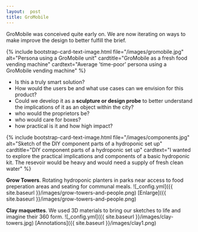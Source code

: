 ```yaml
---
layout:  post
title: GroMobile
---
```


GroMobile was conceived quite early on. We are now iterating on ways to make improve the design to better fulfill the brief.


{% include bootstrap-card-text-image.html file="/images/gromobile.jpg" alt="Persona using a GroMobile unit" cardtitle="GroMobile as a fresh food vending machine" cardtext="Average 'time-poor' persona using a GroMobile vending machine" %}


* Is this a truly smart solution?
* How would the users be and what use cases can we envision for this product?
* Could we develop it as a **sculpture or design probe** to better understand the implications of it as an object within the city?
* who would the proprietors be? 
* who would care for boxes?
* how practical is it and how high impact?

{% include bootstrap-card-text-image.html file="/images/components.jpg" alt="Sketch of the DIY component parts of a hydroponic set up" cardtitle="DIY component parts of a hydroponic set up" cardtext="I wanted to explore the practical implications and components of a basic hydroponic kit. The resevoir would be heavy and would need a supply of fresh clean water" %}

**Grow Towers**. Rotating hydroponic planters in parks near access to food preperation areas and seating for communal meals. 
![_config.yml]({{ site.baseurl }}/images/grow-towers-and-people.png) 
[Enlarge]({{ site.baseurl }}/images/grow-towers-and-people.png)

**Clay maquettes**. We used 3D materials to bring our sketches to life and imagine their 360 form. ![_config.yml]({{ site.baseurl }}/images/clay-towers.jpg) 
[Annotations]({{ site.baseurl }}/images/clay1.png)


